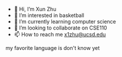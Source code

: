 - 👋 Hi, I’m Xun Zhu
- 👀 I’m interested in basketball
- 🌱 I’m currently learning computer science
- 💞️ I’m looking to collaborate on CSE110
- 📫 How to reach me x1zhu@ucsd.edu

<!---
x1zhu/x1zhu is a ✨ special ✨ repository because its `README.md` (this file) appears on your GitHub profile.
You can click the Preview link to take a look at your changes.
--->

my favorite language is don't know yet